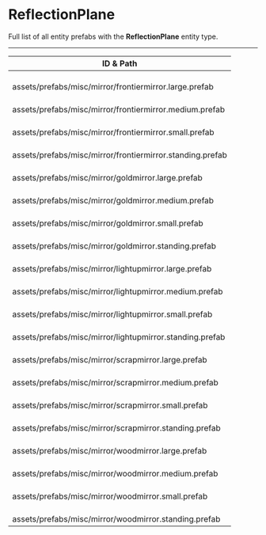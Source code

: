 # ReflectionPlane
Full list of all <Badge type="warning" text="20"/> entity prefabs with the **ReflectionPlane** entity type.

---
| ID & Path |
| --- |
| <a href="#2749812535"><Badge id="2749812535" type="tip" text="#"/></a> <Badge type="tip" text="2749812535"/> <Badge type="info" text="Construction"/> <Badge type="info" text="Deployable"/> <Badge type="info" text="ConstructionGrade"/> <Badge type="info" text="DestroyOnGroundMissing"/> <Badge type="info" text="GroundWatch"/> <Badge type="info" text="Gibbable"/> <Badge type="info" text="Rust.PropRenderer"/> <br> assets/prefabs/misc/mirror/frontiermirror.large.prefab |
| <a href="#3598691256"><Badge id="3598691256" type="tip" text="#"/></a> <Badge type="tip" text="3598691256"/> <Badge type="info" text="Construction"/> <Badge type="info" text="Deployable"/> <Badge type="info" text="ConstructionGrade"/> <Badge type="info" text="DestroyOnGroundMissing"/> <Badge type="info" text="GroundWatch"/> <Badge type="info" text="Gibbable"/> <Badge type="info" text="Rust.PropRenderer"/> <br> assets/prefabs/misc/mirror/frontiermirror.medium.prefab |
| <a href="#912233462"><Badge id="912233462" type="tip" text="#"/></a> <Badge type="tip" text="912233462"/> <Badge type="info" text="Construction"/> <Badge type="info" text="Deployable"/> <Badge type="info" text="ConstructionGrade"/> <Badge type="info" text="DestroyOnGroundMissing"/> <Badge type="info" text="GroundWatch"/> <Badge type="info" text="Gibbable"/> <Badge type="info" text="Rust.PropRenderer"/> <br> assets/prefabs/misc/mirror/frontiermirror.small.prefab |
| <a href="#3834610001"><Badge id="3834610001" type="tip" text="#"/></a> <Badge type="tip" text="3834610001"/> <Badge type="info" text="Construction"/> <Badge type="info" text="Deployable"/> <Badge type="info" text="ConstructionGrade"/> <Badge type="info" text="DestroyOnGroundMissing"/> <Badge type="info" text="GroundWatch"/> <Badge type="info" text="Gibbable"/> <Badge type="info" text="Rust.PropRenderer"/> <br> assets/prefabs/misc/mirror/frontiermirror.standing.prefab |
| <a href="#740693447"><Badge id="740693447" type="tip" text="#"/></a> <Badge type="tip" text="740693447"/> <Badge type="info" text="Construction"/> <Badge type="info" text="Deployable"/> <Badge type="info" text="ConstructionGrade"/> <Badge type="info" text="DestroyOnGroundMissing"/> <Badge type="info" text="GroundWatch"/> <Badge type="info" text="Gibbable"/> <Badge type="info" text="Rust.PropRenderer"/> <br> assets/prefabs/misc/mirror/goldmirror.large.prefab |
| <a href="#3939513589"><Badge id="3939513589" type="tip" text="#"/></a> <Badge type="tip" text="3939513589"/> <Badge type="info" text="Construction"/> <Badge type="info" text="Deployable"/> <Badge type="info" text="ConstructionGrade"/> <Badge type="info" text="DestroyOnGroundMissing"/> <Badge type="info" text="GroundWatch"/> <Badge type="info" text="Gibbable"/> <Badge type="info" text="Rust.PropRenderer"/> <br> assets/prefabs/misc/mirror/goldmirror.medium.prefab |
| <a href="#2281266470"><Badge id="2281266470" type="tip" text="#"/></a> <Badge type="tip" text="2281266470"/> <Badge type="info" text="Construction"/> <Badge type="info" text="Deployable"/> <Badge type="info" text="ConstructionGrade"/> <Badge type="info" text="DestroyOnGroundMissing"/> <Badge type="info" text="GroundWatch"/> <Badge type="info" text="Gibbable"/> <Badge type="info" text="Rust.PropRenderer"/> <br> assets/prefabs/misc/mirror/goldmirror.small.prefab |
| <a href="#4167032160"><Badge id="4167032160" type="tip" text="#"/></a> <Badge type="tip" text="4167032160"/> <Badge type="info" text="Construction"/> <Badge type="info" text="Deployable"/> <Badge type="info" text="ConstructionGrade"/> <Badge type="info" text="DestroyOnGroundMissing"/> <Badge type="info" text="GroundWatch"/> <Badge type="info" text="Gibbable"/> <Badge type="info" text="Rust.PropRenderer"/> <br> assets/prefabs/misc/mirror/goldmirror.standing.prefab |
| <a href="#2236356683"><Badge id="2236356683" type="tip" text="#"/></a> <Badge type="tip" text="2236356683"/> <Badge type="info" text="Construction"/> <Badge type="info" text="Deployable"/> <Badge type="info" text="ConstructionGrade"/> <Badge type="info" text="DestroyOnGroundMissing"/> <Badge type="info" text="GroundWatch"/> <Badge type="info" text="Gibbable"/> <br> assets/prefabs/misc/mirror/lightupmirror.large.prefab |
| <a href="#1086370258"><Badge id="1086370258" type="tip" text="#"/></a> <Badge type="tip" text="1086370258"/> <Badge type="info" text="Construction"/> <Badge type="info" text="Deployable"/> <Badge type="info" text="ConstructionGrade"/> <Badge type="info" text="DestroyOnGroundMissing"/> <Badge type="info" text="GroundWatch"/> <Badge type="info" text="Gibbable"/> <br> assets/prefabs/misc/mirror/lightupmirror.medium.prefab |
| <a href="#1114298286"><Badge id="1114298286" type="tip" text="#"/></a> <Badge type="tip" text="1114298286"/> <Badge type="info" text="Construction"/> <Badge type="info" text="Deployable"/> <Badge type="info" text="ConstructionGrade"/> <Badge type="info" text="DestroyOnGroundMissing"/> <Badge type="info" text="GroundWatch"/> <Badge type="info" text="Gibbable"/> <Badge type="info" text="Rust.PropRenderer"/> <br> assets/prefabs/misc/mirror/lightupmirror.small.prefab |
| <a href="#1845154321"><Badge id="1845154321" type="tip" text="#"/></a> <Badge type="tip" text="1845154321"/> <Badge type="info" text="Construction"/> <Badge type="info" text="Deployable"/> <Badge type="info" text="ConstructionGrade"/> <Badge type="info" text="DestroyOnGroundMissing"/> <Badge type="info" text="GroundWatch"/> <Badge type="info" text="Gibbable"/> <br> assets/prefabs/misc/mirror/lightupmirror.standing.prefab |
| <a href="#3960181825"><Badge id="3960181825" type="tip" text="#"/></a> <Badge type="tip" text="3960181825"/> <Badge type="info" text="Construction"/> <Badge type="info" text="Deployable"/> <Badge type="info" text="ConstructionGrade"/> <Badge type="info" text="DestroyOnGroundMissing"/> <Badge type="info" text="GroundWatch"/> <Badge type="info" text="Gibbable"/> <Badge type="info" text="Rust.PropRenderer"/> <br> assets/prefabs/misc/mirror/scrapmirror.large.prefab |
| <a href="#437352593"><Badge id="437352593" type="tip" text="#"/></a> <Badge type="tip" text="437352593"/> <Badge type="info" text="Construction"/> <Badge type="info" text="Deployable"/> <Badge type="info" text="ConstructionGrade"/> <Badge type="info" text="DestroyOnGroundMissing"/> <Badge type="info" text="GroundWatch"/> <Badge type="info" text="Gibbable"/> <br> assets/prefabs/misc/mirror/scrapmirror.medium.prefab |
| <a href="#4086373203"><Badge id="4086373203" type="tip" text="#"/></a> <Badge type="tip" text="4086373203"/> <Badge type="info" text="Construction"/> <Badge type="info" text="Deployable"/> <Badge type="info" text="ConstructionGrade"/> <Badge type="info" text="DestroyOnGroundMissing"/> <Badge type="info" text="GroundWatch"/> <Badge type="info" text="Gibbable"/> <br> assets/prefabs/misc/mirror/scrapmirror.small.prefab |
| <a href="#1355163738"><Badge id="1355163738" type="tip" text="#"/></a> <Badge type="tip" text="1355163738"/> <Badge type="info" text="Construction"/> <Badge type="info" text="Deployable"/> <Badge type="info" text="ConstructionGrade"/> <Badge type="info" text="DestroyOnGroundMissing"/> <Badge type="info" text="GroundWatch"/> <Badge type="info" text="Gibbable"/> <br> assets/prefabs/misc/mirror/scrapmirror.standing.prefab |
| <a href="#3482661483"><Badge id="3482661483" type="tip" text="#"/></a> <Badge type="tip" text="3482661483"/> <Badge type="info" text="Construction"/> <Badge type="info" text="Deployable"/> <Badge type="info" text="ConstructionGrade"/> <Badge type="info" text="DestroyOnGroundMissing"/> <Badge type="info" text="GroundWatch"/> <Badge type="info" text="Gibbable"/> <Badge type="info" text="Rust.PropRenderer"/> <br> assets/prefabs/misc/mirror/woodmirror.large.prefab |
| <a href="#2816380117"><Badge id="2816380117" type="tip" text="#"/></a> <Badge type="tip" text="2816380117"/> <Badge type="info" text="Construction"/> <Badge type="info" text="Deployable"/> <Badge type="info" text="ConstructionGrade"/> <Badge type="info" text="DestroyOnGroundMissing"/> <Badge type="info" text="GroundWatch"/> <Badge type="info" text="Gibbable"/> <Badge type="info" text="Rust.PropRenderer"/> <br> assets/prefabs/misc/mirror/woodmirror.medium.prefab |
| <a href="#1417110052"><Badge id="1417110052" type="tip" text="#"/></a> <Badge type="tip" text="1417110052"/> <Badge type="info" text="Construction"/> <Badge type="info" text="Deployable"/> <Badge type="info" text="ConstructionGrade"/> <Badge type="info" text="DestroyOnGroundMissing"/> <Badge type="info" text="GroundWatch"/> <Badge type="info" text="Gibbable"/> <Badge type="info" text="Rust.PropRenderer"/> <br> assets/prefabs/misc/mirror/woodmirror.small.prefab |
| <a href="#897377265"><Badge id="897377265" type="tip" text="#"/></a> <Badge type="tip" text="897377265"/> <Badge type="info" text="Construction"/> <Badge type="info" text="Deployable"/> <Badge type="info" text="ConstructionGrade"/> <Badge type="info" text="DestroyOnGroundMissing"/> <Badge type="info" text="GroundWatch"/> <Badge type="info" text="Gibbable"/> <Badge type="info" text="Rust.PropRenderer"/> <br> assets/prefabs/misc/mirror/woodmirror.standing.prefab |

